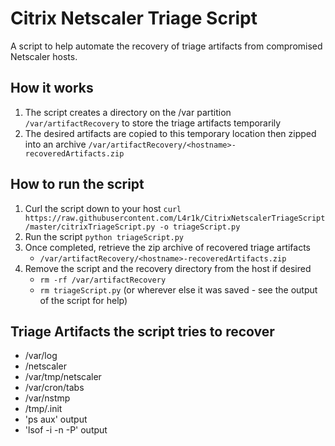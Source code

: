 # Citrix Netscaler Triage Script

A script to help automate the recovery of triage artifacts from compromised Netscaler hosts.

## How it works

1. The script creates a directory on the /var partition `/var/artifactRecovery` to store the triage artifacts temporarily
2. The desired artifacts are copied to this temporary location then zipped into an archive `/var/artifactRecovery/<hostname>-recoveredArtifacts.zip`

## How to run the script

1. Curl the script down to your host `curl https://raw.githubusercontent.com/L4r1k/CitrixNetscalerTriageScript/master/citrixTriageScript.py -o triageScript.py`
2. Run the script `python triageScript.py`
3. Once completed, retrieve the zip archive of recovered triage artifacts
    - `/var/artifactRecovery/<hostname>-recoveredArtifacts.zip`
4. Remove the script and the recovery directory from the host if desired
    - `rm -rf /var/artifactRecovery`
    - `rm triageScript.py` (or wherever else it was saved - see the output of the script for help)
    
## Triage Artifacts the script tries to recover

- /var/log
- /netscaler
- /var/tmp/netscaler
- /var/cron/tabs
- /var/nstmp
- /tmp/.init
- 'ps aux' output
- 'lsof -i -n -P' output
